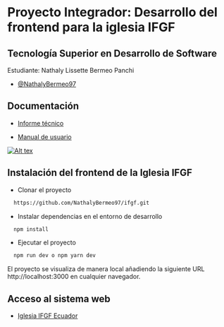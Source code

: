 # Proyecto Integrador: Desarrollo del frontend para la iglesia IFGF

## Tecnología Superior en Desarrollo de Software

Estudiante: Nathaly Lissette Bermeo Panchi 

- [@NathalyBermeo97](https://github.com/NathalyBermeo97)

## Documentación

- [Informe técnico](https://drive.google.com/file/d/14wTzN7CBowjGgSPHDtn-KdMnC0Ax0RkL/view?usp=sharing)

- [Manual de usuario](https://www.youtube.com/watch?v=SQKP-GNjwq4)

[![Alt tex](https://user-images.githubusercontent.com/66235614/155803628-e452708d-9593-4f8e-bd58-9900102b65d1.png)](https://www.youtube.com/watch?v=SQKP-GNjwq4)

## Instalación del frontend de la Iglesia IFGF
- Clonar el proyecto

```bash
  https://github.com/NathalyBermeo97/ifgf.git
```
- Instalar dependencias en el entorno de desarrollo

```bash
  npm install
```
- Ejecutar el proyecto 

```bash
  npm run dev o npm yarn dev
```
El proyecto se visualiza de manera local añadiendo la siguiente URL http://localhost:3000 en cualquier navegador.


## Acceso al sistema web 

- [Iglesia IFGF Ecuador](https://ifgf.vercel.app)


